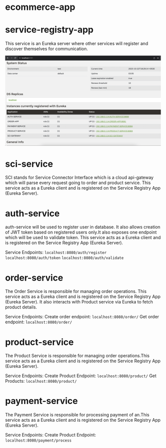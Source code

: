 # ecommerce-app

# service-registry-app
This service is an Eureka server where other services will register and discover themselves for communication.

![eureka-server](https://github.com/SachinMittal101/ecommerce-app/blob/main/images/eureka-server.png)

# sci-service
SCI stands for Service Connector Interface which is a cloud api-gateway which will parse every request going to order and product service.
This service acts as a Eureka client and is registered on the Service Registry App (Eureka Server).

# auth-service
auth-service will be used to register user in database. It also allows creation of JWT token based on registered users
only.It also exposes one endpoint which will be used to validate token.
This service acts as a Eureka client and is registered on the Service Registry App (Eureka Server).

Service Endpoints:
`localhost:8080/auth/register`
`localhost:8080/auth/token`
`localhost:8080/auth/validate`

# order-service
The Order Service is responsible for managing order operations. This service acts as a Eureka client and is registered on the Service Registry App (Eureka Server).
It also interacts with Product service via Eureka to fetch product details.

Service Endpoints:
Create order endpoint: `localhost:8080/order/`
Get order endpoint: `localhost:8080/order/`

# product-service
The Product Service is responsible for managing order operations.This service acts as a Eureka client and is registered on the Service Registry App (Eureka Server).

Service Endpoints:
Create Product Endpoint: `localhost:8080/product/`
Get Products: `localhost:8080/product/`

# payment-service
The Payment Service is responsible for processing payment of an.This service acts as a Eureka client and is registered on the Service Registry App (Eureka Server).

Service Endpoints:
Create Product Endpoint: `localhost:8080/payment/process`
